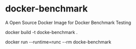 # docker-benchmark
A Open Source Docker Image for Docker Benchmark Testing

docker build -t docke-benchmark .

docker run --runtime=runc --rm docke-benchmark